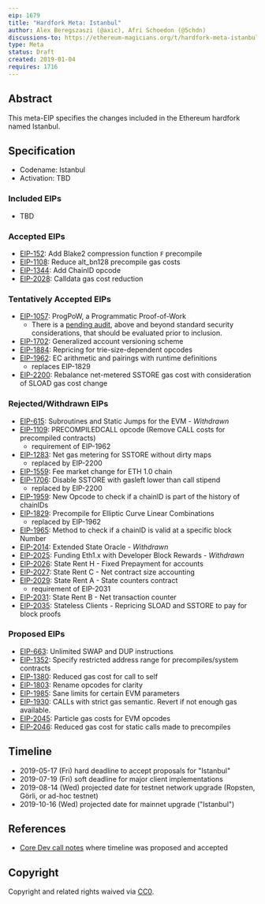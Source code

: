```yaml
---
eip: 1679
title: "Hardfork Meta: Istanbul"
author: Alex Beregszaszi (@axic), Afri Schoedon (@5chdn)
discussions-to: https://ethereum-magicians.org/t/hardfork-meta-istanbul-discussion/3207
type: Meta
status: Draft
created: 2019-01-04
requires: 1716
---
```


## Abstract

This meta-EIP specifies the changes included in the Ethereum hardfork named Istanbul.

## Specification

- Codename: Istanbul
- Activation: TBD

### Included EIPs

- TBD

### Accepted EIPs

- [EIP-152](https://github.com/ethereum/EIPs/pull/2129): Add Blake2 compression function `F` precompile
- [EIP-1108](https://eips.ethereum.org/EIPS/eip-1108): Reduce alt_bn128 precompile gas costs
- [EIP-1344](https://eips.ethereum.org/EIPS/eip-1344): Add ChainID opcode
- [EIP-2028](https://eips.ethereum.org/EIPS/eip-2028): Calldata gas cost reduction

### Tentatively Accepted EIPs

- [EIP-1057](https://eips.ethereum.org/EIPS/eip-1057): ProgPoW, a Programmatic
  Proof-of-Work
  - There is a
    [pending audit](https://medium.com/ethereum-cat-herders/progpow-audit-goals-expectations-75bb902a1f01),
    above and beyond standard security considerations, that should be evaluated
    prior to inclusion.
- [EIP-1702](https://eips.ethereum.org/EIPS/eip-1702): Generalized account versioning scheme
- [EIP-1884](https://eips.ethereum.org/EIPS/eip-1884): Repricing for trie-size-dependent opcodes
- [EIP-1962](https://eips.ethereum.org/EIPS/eip-1962): EC arithmetic and pairings with runtime definitions
  - replaces EIP-1829
- [EIP-2200](https://github.com/ethereum/EIPs/pull/2200): Rebalance net-metered SSTORE gas cost with consideration of SLOAD gas cost change

### Rejected/Withdrawn EIPs

- [EIP-615](https://eips.ethereum.org/EIPS/eip-615): Subroutines and Static Jumps for the EVM - *Withdrawn*
- [EIP-1109](https://eips.ethereum.org/EIPS/eip-1109): PRECOMPILEDCALL opcode (Remove CALL costs for precompiled contracts)
  - requirement of EIP-1962
- [EIP-1283](https://eips.ethereum.org/EIPS/eip-1283): Net gas metering for SSTORE without dirty maps
  - replaced by EIP-2200
- [EIP-1559](https://eips.ethereum.org/EIPS/eip-1559): Fee market change for ETH 1.0 chain
- [EIP-1706](https://eips.ethereum.org/EIPS/eip-1706): Disable SSTORE with gasleft lower than call stipend
  - replaced by EIP-2200
- [EIP-1959](https://eips.ethereum.org/EIPS/eip-1959): New Opcode to check if a chainID is part of the history of chainIDs
- [EIP-1829](http://eips.ethereum.org/EIPS/eip-1829): Precompile for Elliptic Curve Linear Combinations
  - replaced by EIP-1962
- [EIP-1965](https://eips.ethereum.org/EIPS/eip-1965): Method to check if a chainID is valid at a specific block Number
- [EIP-2014](https://eips.ethereum.org/EIPS/eip-2014): Extended State Oracle - *Withdrawn*
- [EIP-2025](https://eips.ethereum.org/EIPS/eip-2025): Funding Eth1.x with Developer Block Rewards - *Withdrawn*
- [EIP-2026](https://eips.ethereum.org/EIPS/eip-2026): State Rent H - Fixed Prepayment for accounts
- [EIP-2027](https://eips.ethereum.org/EIPS/eip-2027): State Rent C - Net contract size accounting
- [EIP-2029](https://eips.ethereum.org/EIPS/eip-2029): State Rent A - State counters contract
  - requirement of EIP-2031
- [EIP-2031](https://eips.ethereum.org/EIPS/eip-2031): State Rent B - Net transaction counter
- [EIP-2035](https://eips.ethereum.org/EIPS/eip-2035): Stateless Clients - Repricing SLOAD and SSTORE to pay for block proofs

### Proposed EIPs

- [EIP-663](https://eips.ethereum.org/EIPS/eip-663): Unlimited SWAP and DUP instructions
- [EIP-1352](https://eips.ethereum.org/EIPS/eip-1352): Specify restricted address range for precompiles/system contracts
- [EIP-1380](https://eips.ethereum.org/EIPS/eip-1380): Reduced gas cost for call to self
- [EIP-1803](https://eips.ethereum.org/EIPS/eip-1803): Rename opcodes for clarity
- [EIP-1985](https://eips.ethereum.org/EIPS/eip-1985): Sane limits for certain EVM parameters
- [EIP-1930](https://eips.ethereum.org/EIPS/eip-1930): CALLs with strict gas semantic. Revert if not enough gas available.
- [EIP-2045](https://eips.ethereum.org/EIPS/eip-2045): Particle gas costs for EVM opcodes
- [EIP-2046](https://eips.ethereum.org/EIPS/eip-2046): Reduced gas cost for static calls made to precompiles

## Timeline

* 2019-05-17 (Fri) hard deadline to accept proposals for "Istanbul"
* 2019-07-19 (Fri) soft deadline for major client implementations
* 2019-08-14 (Wed) projected date for testnet network upgrade (Ropsten, Görli, or ad-hoc testnet)
* 2019-10-16 (Wed) projected date for mainnet upgrade ("Istanbul")

## References

- [Core Dev call notes](https://github.com/ethereum/pm/issues/66#issuecomment-450840440) where timeline was proposed and accepted

## Copyright

Copyright and related rights waived via [CC0](https://creativecommons.org/publicdomain/zero/1.0/).
